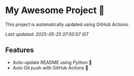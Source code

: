 # My Awesome Project 🚀

This project is automatically updated using GitHub Actions.

_Last updated: 2025-05-25 07:50:57 IST_

## Features
- Auto-update README using Python 🐍
- Auto Git push with GitHub Actions 🤖
